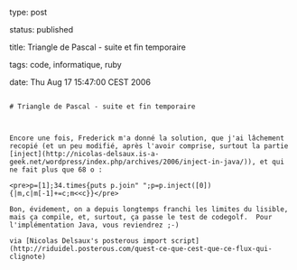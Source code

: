 type: post
status: published
title: Triangle de Pascal - suite et fin temporaire
tags: code, informatique, ruby
date: Thu Aug 17 15:47:00 CEST 2006
~~~~~~
# Triangle de Pascal - suite et fin temporaire

Encore une fois, Frederick m'a donné la solution, que j'ai lâchement recopié (et un peu modifié, après l'avoir comprise, surtout la partie [inject](http://nicolas-delsaux.is-a-geek.net/wordpress/index.php/archives/2006/inject-in-java/)), et qui ne fait plus que 68 o :

<pre>p=[1];34.times{puts p.join" ";p=p.inject([0]){|m,c|m[-1]+=c;m<<c}}</pre>

Bon, évidement, on a depuis longtemps franchi les limites du lisible, mais ça compile, et, surtout, ça passe le test de codegolf.  Pour l'implémentation Java, vous reviendrez ;-)

via [Nicolas Delsaux's posterous import script](http://riduidel.posterous.com/quest-ce-que-cest-que-ce-flux-qui-clignote)

 